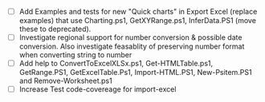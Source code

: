 - [ ] Add Examples and tests for new "Quick charts" in Export Excel  (replace examples) that use Charting.ps1, GetXYRange.ps1, InferData.PS1 (move these to deprecated). 
- [ ] Investigate regional support for number conversion & possible date conversion. Also investigate feasablity of preserving number format when converting string to number
- [ ] Add help to ConvertToExcelXLSx.ps1, Get-HTMLTable.ps1, GetRange.PS1,  GetExcelTable.Ps1, Import-HTML.PS1,   New-Psitem.PS1 and Remove-Worksheet.ps1 
- [ ] Increase Test code-covereage for import-excel